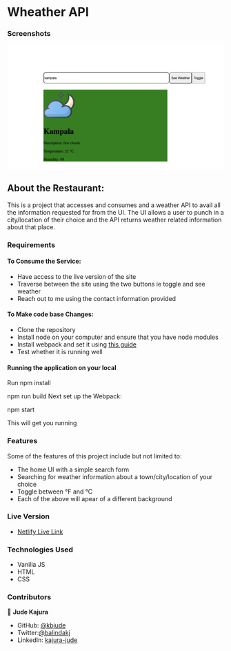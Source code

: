 # Wheather API

### Screenshots

![Screenshot](https://github.com/kbjude/wheather/blob/ft-wheather/src/images/weather.png)

## About the Restaurant:
This is a project that accesses and consumes and a weather API to avail all the information requested for from the UI. The UI allows a user to punch in a city/location of their choice and the API returns weather related information about that place. 

### Requirements

#### To Consume the Service:
- Have access to the live version of the site 
- Traverse between the site using the two buttons ie toggle and see weather
- Reach out to me using the contact information provided

#### To Make code base Changes:
- Clone the repository
- Install node on your computer and ensure that you have node modules
- Install webpack and set it using [this guide](https://webpack.js.org/guides/asset-management/#setup)
- Test whether it is running well 

#### Running the application on your local

Run npm install

npm run build
Next set up the Webpack:

npm start

This will get you running

### Features
Some of the features of this project include but not limited to:

- The home UI with a simple search form
- Searching for weather information about a town/city/location of your choice
- Toggle between °F and °C
- Each of the above will apear of a different background

### Live Version

- [ Netlify Live Link](https://judeweather.netlify.app)

### Technologies Used

- Vanilla JS
- HTML
- CSS

### Contributors

👤 **Jude Kajura**

- GitHub: [@kbjude](https://github.com/kbjude)
- Twitter:[@balindakj](https://twitter.com/balindakj)
- LinkedIn: [kajura-jude](https://www.linkedin.com/feed/)
